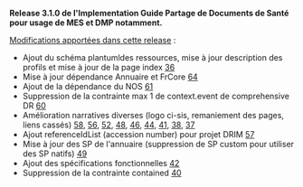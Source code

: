 **Release 3.1.0 de l'Implementation Guide Partage de Documents de Santé pour usage de MES et DMP notamment.**

[Modifications apportées dans cette release](https://github.com/ansforge/IG-fhir-partage-de-documents-de-sante/milestone/3?closed=1) :

* Ajout du schéma plantumldes ressources, mise à jour description des profils et mise à jour de la page index [36](https://github.com/ansforge/IG-fhir-partage-de-documents-de-sante/pull/36)
* Mise à jour dépendance Annuaire et FrCore [64](https://github.com/ansforge/IG-fhir-partage-de-documents-de-sante/pull/64)
* Ajout de la dépendance du NOS [61](https://github.com/ansforge/IG-fhir-partage-de-documents-de-sante/pull/61)
* Suppression de la contrainte max 1 de context.event de comprehensive DR [60](https://github.com/ansforge/IG-fhir-partage-de-documents-de-sante/pull/60)
* Amélioration narratives diverses (logo ci-sis, remaniement des pages, liens cassés) [58](https://github.com/ansforge/IG-fhir-partage-de-documents-de-sante/pull/58), [56](https://github.com/ansforge/IG-fhir-partage-de-documents-de-sante/pull/56), [52](https://github.com/ansforge/IG-fhir-partage-de-documents-de-sante/pull/52), [48](https://github.com/ansforge/IG-fhir-partage-de-documents-de-sante/pull/48), [46](https://github.com/ansforge/IG-fhir-partage-de-documents-de-sante/pull/46), [44](https://github.com/ansforge/IG-fhir-partage-de-documents-de-sante/pull/44), [41](https://github.com/ansforge/IG-fhir-partage-de-documents-de-sante/pull/41), [38](https://github.com/ansforge/IG-fhir-partage-de-documents-de-sante/pull/38), [37](https://github.com/ansforge/IG-fhir-partage-de-documents-de-sante/pull/37)
* Ajout referenceIdList (accession number) pour projet DRIM [57](https://github.com/ansforge/IG-fhir-partage-de-documents-de-sante/pull/57)
* Mise à jour des SP de l'annuaire (suppression de SP custom pour utiliser des SP natifs) [49](https://github.com/ansforge/IG-fhir-partage-de-documents-de-sante/pull/49)
* Ajout des spécifications fonctionnelles [42](https://github.com/ansforge/IG-fhir-partage-de-documents-de-sante/pull/42)
* Suppression de la contrainte contained [40](https://github.com/ansforge/IG-fhir-partage-de-documents-de-sante/pull/40)
